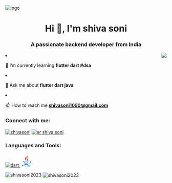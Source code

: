 ![logo](https://www.dngappdeveloper.com/images/app-development/flutter-application-development-banner.jpg)
<h1 align="center">Hi 👋, I'm shiva soni</h1>
<h3 align="center">A passionate backend developer from India</h3>

<p align="right"> <img align="right" src="https://media1.giphy.com/media/v1.Y2lkPTc5MGI3NjExZDIxM2MwYzJkYjAxOTkyYWU4YWNmMGMxNzcxOTk4OGI5NDc0NWE5OSZjdD1n/qgQUggAC3Pfv687qPC/giphy.gif"
- 🔭 I’m currently working on **news app**

- 🌱 I’m currently learning **flutter dart #dsa**

- 💬 Ask me about **flutter dart java**

- 📫 How to reach me **shivasoni1090@gmail.com**

<h3 align="left">Connect with me:</h3>
<p align="left">
<a href="https://linkedin.com/in/shivasoni" target="blank"><img align="center" src="https://raw.githubusercontent.com/rahuldkjain/github-profile-readme-generator/master/src/images/icons/Social/linked-in-alt.svg" alt="shivasoni" height="30" width="40" /></a>
<a href="https://fb.com/er shiva soni" target="blank"><img align="center" src="https://raw.githubusercontent.com/rahuldkjain/github-profile-readme-generator/master/src/images/icons/Social/facebook.svg" alt="er shiva soni" height="30" width="40" /></a>
</p>

<h3 align="left">Languages and Tools:</h3>
<p align="left"> <a href="https://dart.dev" target="_blank" rel="noreferrer"> <img src="https://www.vectorlogo.zone/logos/dartlang/dartlang-icon.svg" alt="dart" width="40" height="40"/> </a> <a href="https://www.java.com" target="_blank" rel="noreferrer"> <img src="https://raw.githubusercontent.com/devicons/devicon/master/icons/java/java-original.svg" alt="java" width="40" height="40"/> </a> </p>

<p><img align="left" src="https://github-readme-stats.vercel.app/api/top-langs?username=shivasoni2023&show_icons=true&locale=en&layout=compact" alt="shivasoni2023" /></p>

<p>&nbsp;<img align="center" src="https://github-readme-stats.vercel.app/api?username=shivasoni2023&show_icons=true&locale=en" alt="shivasoni2023" /></p>

